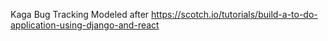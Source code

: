 Kaga Bug Tracking
Modeled after https://scotch.io/tutorials/build-a-to-do-application-using-django-and-react
